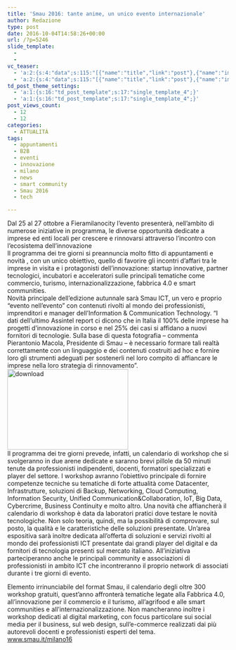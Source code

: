 ```yaml
---
title: 'Smau 2016: tante anime, un unico evento internazionale'
author: Redazione
type: post
date: 2016-10-04T14:58:26+00:00
url: /?p=5246
slide_template:
  - 
  - 
vc_teaser:
  - 'a:2:{s:4:"data";s:115:"[{"name":"title","link":"post"},{"name":"image","image":"featured","link":"none"},{"name":"text","mode":"excerpt"}]";s:7:"bgcolor";s:0:"";}'
  - 'a:2:{s:4:"data";s:115:"[{"name":"title","link":"post"},{"name":"image","image":"featured","link":"none"},{"name":"text","mode":"excerpt"}]";s:7:"bgcolor";s:0:"";}'
td_post_theme_settings:
  - 'a:1:{s:16:"td_post_template";s:17:"single_template_4";}'
  - 'a:1:{s:16:"td_post_template";s:17:"single_template_4";}'
post_views_count:
  - 12
  - 12
categories:
  - ATTUALITÀ
tags:
  - appuntamenti
  - B2B
  - eventi
  - innovazione
  - milano
  - news
  - smart community
  - Smau 2016
  - tech

---
```

Dal 25 al 27 ottobre a Fieramilanocity l’evento presenterà, nell’ambito di numerose iniziative in programma, le diverse opportunità dedicate a imprese ed enti locali per crescere e rinnovarsi attraverso l’incontro con l’ecosistema dell’innovazione  
Il programma dei tre giorni si preannuncia molto fitto di appuntamenti e novità , con un unico obiettivo, quello di favorire gli incontri d’affari tra le imprese in visita e i protagonisti dell’innovazione: startup innovative, partner tecnologici, incubatori e acceleratori sulle principali tematiche come commercio, turismo, internazionalizzazione, fabbrica 4.0 e smart communities.  
Novità principale dell’edizione autunnale sarà Smau ICT, un vero e proprio &#8220;evento nell’evento&#8221; con contenuti rivolti al mondo dei professionisti, imprenditori e manager dell’Information & Communication Technology. “I dati dell’ultimo Assintel report ci dicono che in Italia il 100% delle imprese ha progetti d’innovazione in corso e nel 25% dei casi si affidano a nuovi fornitori di tecnologie. Sulla base di questa fotografia – commenta Pierantonio Macola, Presidente di Smau – è necessario formare tali realtà correttamente con un linguaggio e dei contenuti costruiti ad hoc e fornire loro gli strumenti adeguati per sostenerli nel loro compito di affiancare le imprese nella loro strategia di rinnovamento”.<img decoding="async" loading="lazy" class="size-full wp-image-5248 alignright" src="https://progressonline.it/wp-content/uploads/2016/10/download.jpg" alt="download" width="275" height="183" />  
Il programma dei tre giorni prevede, infatti, un calendario di workshop che si svolgeranno in due arene dedicate e saranno brevi pillole da 50 minuti tenute da professionisti indipendenti, docenti, formatori specializzati e player del settore. I workshop avranno l’obiettivo principale di fornire competenze tecniche su tematiche di forte attualità come Datacenter, Infrastrutture, soluzioni di Backup, Networking, Cloud Computing, Information Security, Unified Communication&Collaboration, IoT, Big Data, Cybercrime, Business Continuity e molto altro. Una novità che affiancherà il calendario di workshop è data da laboratori pratici dove testare le novità tecnologiche. Non solo teoria, quindi, ma la possibilità di comprovare, sul posto, la qualità e le caratteristiche delle soluzioni presentate. Un’area espositiva sarà inoltre dedicata all’offerta di soluzioni e servizi rivolti al mondo dei professionisti ICT presentate dai grandi player del digital e da fornitori di tecnologia presenti sul mercato italiano. All’iniziativa parteciperanno anche le principali community e associazioni di professionisti in ambito ICT che incontreranno il proprio network di associati durante i tre giorni di evento.

Elemento irrinunciabile del format Smau, il calendario degli oltre 300 workshop gratuiti, quest’anno affronterà tematiche legate alla Fabbrica 4.0, all’innovazione per il commercio e il turismo, all’agrifood e alle smart communities e all’internazionalizzazione. Non mancheranno inoltre i workshop dedicati al digital marketing, con focus particolare sui social media per il business, sul web design, sull’e-commerce realizzati dai più autorevoli docenti e professionisti esperti del tema.  
www.smau.it/milano16